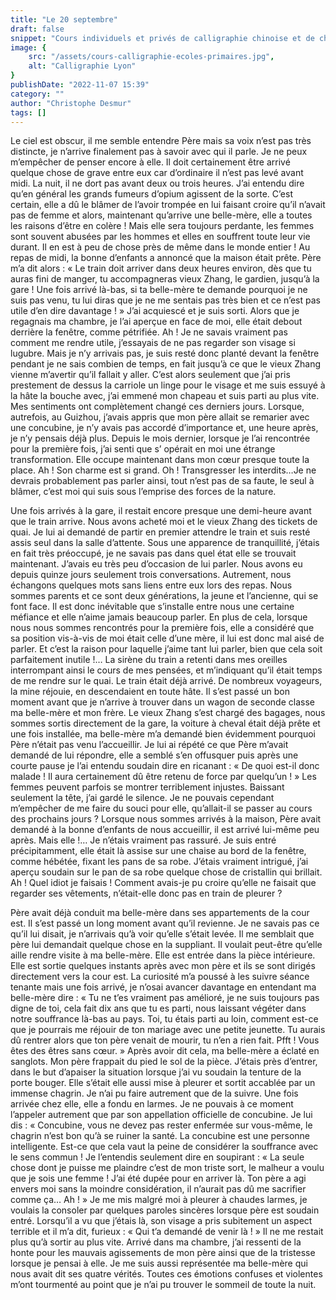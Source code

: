```yaml
---
title: "Le 20 septembre"
draft: false
snippet: "Cours individuels et privés de calligraphie chinoise et de chinois."
image: {
    src: "/assets/cours-calligraphie-ecoles-primaires.jpg",
    alt: "Calligraphie Lyon"
}
publishDate: "2022-11-07 15:39"
category: ""
author: "Christophe Desmur"
tags: []
---
```



Le ciel est obscur, il me semble entendre Père mais sa voix n’est pas très distincte, je n’arrive finalement pas à savoir avec qui il parle. Je ne peux m’empêcher de penser encore à elle. Il doit certainement être arrivé quelque chose de grave entre eux car d’ordinaire il n’est pas levé avant midi. La nuit, il ne dort pas avant deux ou trois heures. J’ai entendu dire qu’en général les grands fumeurs d’opium agissent de la sorte. C’est certain, elle a dû le blâmer de l’avoir trompée en lui faisant croire qu’il n’avait pas de femme et alors, maintenant qu’arrive une belle-mère, elle a toutes les raisons d’être en colère ! Mais elle sera toujours perdante, les femmes sont souvent abusées par les hommes et elles en souffrent toute leur vie durant. Il en est à peu de chose près de même dans le monde entier ! Au repas de midi, la bonne d’enfants a annoncé que la maison était prête. Père m’a dit alors : « Le train doit arriver dans deux heures environ, dès que tu auras fini de manger, tu accompagneras vieux Zhang, le gardien, jusqu’à la gare ! Une fois arrivé là-bas, si ta belle-mère te demande pourquoi je ne suis pas venu, tu lui diras que je ne me sentais pas très bien et ce n’est pas utile d’en dire davantage ! » J’ai acquiescé et je suis sorti. Alors que je regagnais ma chambre, je l’ai aperçue en face de moi, elle était debout derrière la fenêtre, comme pétrifiée. Ah ! Je ne savais vraiment pas comment me rendre utile, j’essayais de ne pas regarder son visage si lugubre. Mais je n’y arrivais pas, je suis resté donc planté devant la fenêtre pendant je ne sais combien de temps, en fait jusqu’à ce que le vieux Zhang vienne m’avertir qu’il fallait y aller. C’est alors seulement que j’ai pris prestement de dessus la carriole un linge pour le visage et me suis essuyé à la hâte la bouche avec, j’ai emmené mon chapeau et suis parti au plus vite. Mes sentiments ont complètement changé ces derniers jours. Lorsque, autrefois, au Guizhou, j’avais appris que mon père allait se remarier avec une concubine, je n’y avais pas accordé d’importance et, une heure après, je n’y pensais déjà plus. Depuis le mois dernier, lorsque je l’ai rencontrée pour la première fois, j’ai senti que s’ opérait en moi une étrange transformation. Elle occupe maintenant dans mon cœur presque toute la place. Ah ! Son charme est si grand. Oh ! Transgresser les interdits…Je ne devrais probablement pas parler ainsi, tout n’est pas de sa faute, le seul à blâmer, c’est moi qui suis sous l’emprise des forces de la nature.

Une fois arrivés à la gare, il restait encore presque une demi-heure avant que le train arrive. Nous avons acheté moi et le vieux Zhang des tickets de quai. Je lui ai demandé de partir en premier attendre le train et suis resté assis seul dans la salle d’attente. Sous une apparence de tranquillité, j’étais en fait très préoccupé, je ne savais pas dans quel état elle se trouvait maintenant. J’avais eu très peu d’occasion de lui parler. Nous avons eu depuis quinze jours seulement trois conversations. Autrement, nous échangons quelques mots sans liens entre eux lors des repas. Nous sommes parents et ce sont deux générations, la jeune et l’ancienne, qui se font face. Il est donc inévitable que s’installe entre nous une certaine méfiance et elle n’aime jamais beaucoup parler. En plus de cela, lorsque nous nous sommes rencontrés pour la première fois, elle a considéré que sa position vis-à-vis de moi était celle d’une mère, il lui est donc mal aisé de parler. Et c’est la raison pour laquelle j’aime tant lui parler, bien que cela soit parfaitement inutile !… La sirène du train a retenti dans mes oreilles interrompant ainsi le cours de mes pensées, et m’indiquant qu’il était temps de me rendre sur le quai. Le train était déjà arrivé. De nombreux voyageurs, la mine réjouie, en descendaient en toute hâte. Il s’est passé un bon moment avant que je n’arrive à trouver dans un wagon de seconde classe ma belle-mère et mon frère. Le vieux Zhang s’est chargé des bagages, nous sommes sortis directement de la gare, la voiture à cheval était déjà prête et une fois installée, ma belle-mère m’a demandé bien évidemment pourquoi Père n’était pas venu l’accueillir. Je lui ai répété ce que Père m’avait demandé de lui répondre, elle a semblé s’en offusquer puis après une courte pause je l’ai entendu soudain dire en ricanant : « De quoi est-il donc malade ! Il aura certainement dû être retenu de force par quelqu’un ! » Les femmes peuvent parfois se montrer terriblement injustes. Baissant seulement la tête, j’ai gardé le silence. Je ne pouvais cependant m’empêcher de me faire du souci pour elle, qu’allait-il se passer au cours des prochains jours ? Lorsque nous sommes arrivés à la maison, Père avait demandé à la bonne d’enfants de nous accueillir, il est arrivé lui-même peu après. Mais elle !… Je n’étais vraiment pas rassuré. Je suis entré précipitamment, elle était là assise sur une chaise au bord de la fenêtre, comme hébétée, fixant les pans de sa robe. J’étais vraiment intrigué, j’ai aperçu soudain sur le pan de sa robe quelque chose de cristallin qui brillait. Ah ! Quel idiot je faisais ! Comment avais-je pu croire qu’elle ne faisait que regarder ses vêtements, n’était-elle donc pas en train de pleurer ?

Père avait déjà conduit ma belle-mère dans ses appartements de la cour est. Il s’est passé un long moment avant qu’il revienne. Je ne savais pas ce qu’il lui disait, je n’arrivais qu’à voir qu’elle s’était levée. Il me semblait que père lui demandait quelque chose en la suppliant. Il voulait peut-être qu’elle aille rendre visite à ma belle-mère. Elle est entrée dans la pièce intérieure. Elle est sortie quelques instants après avec mon père et ils se sont dirigés directement vers la cour est. La curiosité m’a poussé à les suivre séance tenante mais une fois arrivé, je n’osai avancer davantage en entendant ma belle-mère dire : « Tu ne t’es vraiment pas amélioré, je ne suis toujours pas digne de toi, cela fait dix ans que tu es parti, nous laissant végéter dans notre souffrance là-bas au pays. Toi, tu étais parti au loin, comment est-ce que je pourrais me réjouir de ton mariage avec une petite jeunette. Tu aurais dû rentrer alors que ton père venait de mourir, tu n’en a rien fait. Pfft ! Vous êtes des êtres sans cœur. » Après avoir dit cela, ma belle-mère a éclaté en sanglots. Mon père frappait du pied le sol de la pièce. J’étais près d’entrer, dans le but d’apaiser la situation lorsque j’ai vu soudain la tenture de la porte bouger. Elle s’était elle aussi mise à pleurer et sortit accablée par un immense chagrin. Je n’ai pu faire autrement que de la suivre. Une fois arrivée chez elle, elle a fondu en larmes. Je ne pouvais à ce moment l’appeler autrement que par son appellation officielle de concubine. Je lui dis : « Concubine, vous ne devez pas rester enfermée sur vous-même, le chagrin n’est bon qu’à se ruiner la santé. La concubine est une personne intelligente. Est-ce que cela vaut la peine de considérer la souffrance avec le sens commun ! Je l’entendis seulement dire en soupirant : « La seule chose dont je puisse me plaindre c’est de mon triste sort, le malheur a voulu que je sois une femme ! J’ai été dupée pour en arriver là. Ton père a agi envers moi sans la moindre considération, il n’aurait pas dû me sacrifier comme ça… Ah ! » Je me mis malgré moi à pleurer à chaudes larmes, je voulais la consoler par quelques paroles sincères lorsque père est soudain entré. Lorsqu’il a vu que j’étais là, son visage a pris subitement un aspect terrible et il m’a dit, furieux : « Qui t’a demandé de venir là ! » Il ne me restait plus qu’à sortir au plus vite. Arrivé dans ma chambre, j’ai ressenti de la honte pour les mauvais agissements de mon père ainsi que de la tristesse lorsque je pensai à elle. Je me suis aussi représentée ma belle-mère qui nous avait dit ses quatre vérités. Toutes ces émotions confuses et violentes m’ont tourmenté au point que je n’ai pu trouver le sommeil de toute la nuit.
